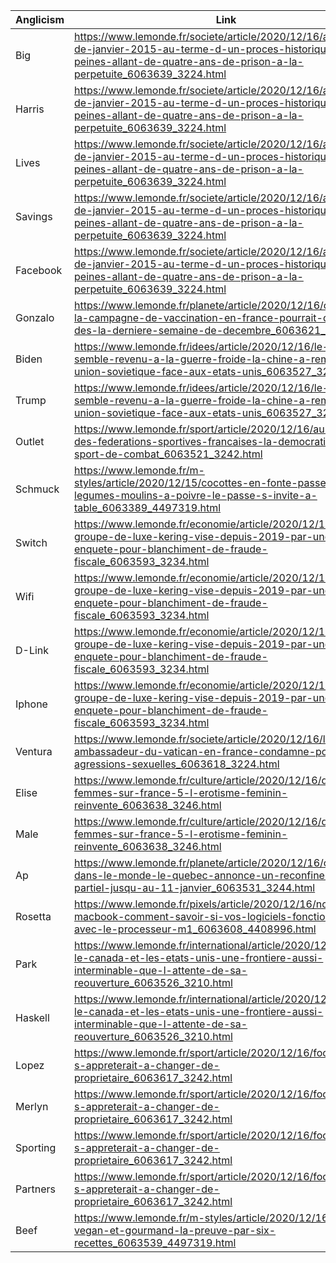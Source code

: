 | Anglicism | Link |
|-----------|------|
| Big | https://www.lemonde.fr/societe/article/2020/12/16/attentats-de-janvier-2015-au-terme-d-un-proces-historique-des-peines-allant-de-quatre-ans-de-prison-a-la-perpetuite_6063639_3224.html |
| Harris | https://www.lemonde.fr/societe/article/2020/12/16/attentats-de-janvier-2015-au-terme-d-un-proces-historique-des-peines-allant-de-quatre-ans-de-prison-a-la-perpetuite_6063639_3224.html |
| Lives | https://www.lemonde.fr/societe/article/2020/12/16/attentats-de-janvier-2015-au-terme-d-un-proces-historique-des-peines-allant-de-quatre-ans-de-prison-a-la-perpetuite_6063639_3224.html |
| Savings | https://www.lemonde.fr/societe/article/2020/12/16/attentats-de-janvier-2015-au-terme-d-un-proces-historique-des-peines-allant-de-quatre-ans-de-prison-a-la-perpetuite_6063639_3224.html |
| Facebook | https://www.lemonde.fr/societe/article/2020/12/16/attentats-de-janvier-2015-au-terme-d-un-proces-historique-des-peines-allant-de-quatre-ans-de-prison-a-la-perpetuite_6063639_3224.html |
| Gonzalo | https://www.lemonde.fr/planete/article/2020/12/16/covid-19-la-campagne-de-vaccination-en-france-pourrait-debuter-des-la-derniere-semaine-de-decembre_6063621_3244.html |
| Biden | https://www.lemonde.fr/idees/article/2020/12/16/le-monde-semble-revenu-a-la-guerre-froide-la-chine-a-remplace-l-union-sovietique-face-aux-etats-unis_6063527_3232.html |
| Trump | https://www.lemonde.fr/idees/article/2020/12/16/le-monde-semble-revenu-a-la-guerre-froide-la-chine-a-remplace-l-union-sovietique-face-aux-etats-unis_6063527_3232.html |
| Outlet | https://www.lemonde.fr/sport/article/2020/12/16/au-sein-des-federations-sportives-francaises-la-democratie-est-un-sport-de-combat_6063521_3242.html |
| Schmuck | https://www.lemonde.fr/m-styles/article/2020/12/15/cocottes-en-fonte-passe-legumes-moulins-a-poivre-le-passe-s-invite-a-table_6063389_4497319.html |
| Switch | https://www.lemonde.fr/economie/article/2020/12/16/le-groupe-de-luxe-kering-vise-depuis-2019-par-une-enquete-pour-blanchiment-de-fraude-fiscale_6063593_3234.html |
| Wifi | https://www.lemonde.fr/economie/article/2020/12/16/le-groupe-de-luxe-kering-vise-depuis-2019-par-une-enquete-pour-blanchiment-de-fraude-fiscale_6063593_3234.html |
| D-Link | https://www.lemonde.fr/economie/article/2020/12/16/le-groupe-de-luxe-kering-vise-depuis-2019-par-une-enquete-pour-blanchiment-de-fraude-fiscale_6063593_3234.html |
| Iphone | https://www.lemonde.fr/economie/article/2020/12/16/le-groupe-de-luxe-kering-vise-depuis-2019-par-une-enquete-pour-blanchiment-de-fraude-fiscale_6063593_3234.html |
| Ventura | https://www.lemonde.fr/societe/article/2020/12/16/l-ancien-ambassadeur-du-vatican-en-france-condamne-pour-agressions-sexuelles_6063618_3224.html |
| Elise | https://www.lemonde.fr/culture/article/2020/12/16/desirs-de-femmes-sur-france-5-l-erotisme-feminin-reinvente_6063638_3246.html |
| Male | https://www.lemonde.fr/culture/article/2020/12/16/desirs-de-femmes-sur-france-5-l-erotisme-feminin-reinvente_6063638_3246.html |
| Ap | https://www.lemonde.fr/planete/article/2020/12/16/covid-19-dans-le-monde-le-quebec-annonce-un-reconfinement-partiel-jusqu-au-11-janvier_6063531_3244.html |
| Rosetta | https://www.lemonde.fr/pixels/article/2020/12/16/nouveaux-macbook-comment-savoir-si-vos-logiciels-fonctionnent-avec-le-processeur-m1_6063608_4408996.html |
| Park | https://www.lemonde.fr/international/article/2020/12/16/entre-le-canada-et-les-etats-unis-une-frontiere-aussi-interminable-que-l-attente-de-sa-reouverture_6063526_3210.html |
| Haskell | https://www.lemonde.fr/international/article/2020/12/16/entre-le-canada-et-les-etats-unis-une-frontiere-aussi-interminable-que-l-attente-de-sa-reouverture_6063526_3210.html |
| Lopez | https://www.lemonde.fr/sport/article/2020/12/16/football-lille-s-appreterait-a-changer-de-proprietaire_6063617_3242.html |
| Merlyn | https://www.lemonde.fr/sport/article/2020/12/16/football-lille-s-appreterait-a-changer-de-proprietaire_6063617_3242.html |
| Sporting | https://www.lemonde.fr/sport/article/2020/12/16/football-lille-s-appreterait-a-changer-de-proprietaire_6063617_3242.html |
| Partners | https://www.lemonde.fr/sport/article/2020/12/16/football-lille-s-appreterait-a-changer-de-proprietaire_6063617_3242.html |
| Beef | https://www.lemonde.fr/m-styles/article/2020/12/16/un-noel-vegan-et-gourmand-la-preuve-par-six-recettes_6063539_4497319.html |
